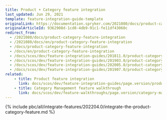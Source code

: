 ```yaml
---
title: Product + Category feature integration
last_updated: Jun 29, 2021
template: feature-integration-guide-template
originalLink: https://documentation.spryker.com/2021080/docs/product-category-feature-integration
originalArticleId: 9362908d-1cd0-4db9-91c1-fe11df43060c
redirect_from:
  - /2021080/docs/product-category-feature-integration
  - /2021080/docs/en/product-category-feature-integration
  - /docs/product-category-feature-integration
  - /docs/en/product-category-feature-integration
  - /docs/scos/dev/feature-integration-guides/201811.0/product-category-feature-integration.html
  - /docs/scos/dev/feature-integration-guides/201903.0/product-category-feature-integration.html
  - /docs/scos/dev/feature-integration-guides/202005.0/product-category-feature-integration.html
  - /docs/scos/dev/feature-integration-guides/201907.0/product-category-feature-integration.html
related:
    - title: Product feature integration
      link: docs/scos/dev/feature-integration-guides/page.version/product-feature-integration.html
    - title: Category Management feature walkthrough
      link: docs/scos/dev/feature-walkthroughs/page.version/category-management-feature-walkthrough.html
---
```


{% include pbc/all/integrate-features/202204.0/integrate-the-product-category-feature.md %} <!-- To edit, see /_includes/pbc/all/integrate-features/202204.0/integrate-the-product-category-feature.md -->
